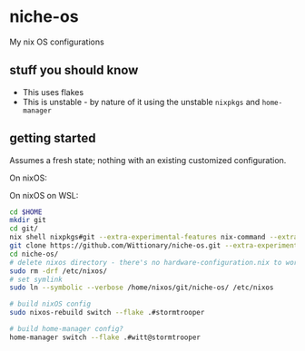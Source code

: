 # niche-os
My nix OS configurations

## stuff you should know
- This uses flakes
- This is unstable - by nature of it using the unstable `nixpkgs` and `home-manager`

## getting started
Assumes a fresh state; nothing with an existing customized configuration.

On nixOS:

On nixOS on WSL:
```bash
cd $HOME
mkdir git
cd git/
nix shell nixpkgs#git --extra-experimental-features nix-command --extra-experimental-features flakes
git clone https://github.com/Wittionary/niche-os.git --extra-experimental-features nix-command --extra-experimental-features flakes
cd niche-os/
# delete nixos directory - there's no hardware-configuration.nix to worry about
sudo rm -drf /etc/nixos/
# set symlink
sudo ln --symbolic --verbose /home/nixos/git/niche-os/ /etc/nixos

# build nixOS config
sudo nixos-rebuild switch --flake .#stormtrooper

# build home-manager config?
home-manager switch --flake .#witt@stormtrooper

```